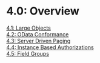 # 4.0: Overview

[4.1: Large Objects](4-1-LargeObjects.md)<br>
[4.2: OData Conformance](4-2-Conformance.md)<br> 
[4.3: Server Driven Paging](4-3-ServerDrivenPaging.md)<br>
[4.4: Instance Based Authorizations](4-4-InstanceBasedAuthorizations.md)<br> 
[4.5: Field Groups](4-5-FieldGroups.md)<br>   